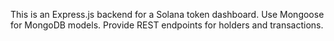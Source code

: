 <!-- Use this file to provide workspace-specific custom instructions to Copilot. For more details, visit https://code.visualstudio.com/docs/copilot/copilot-customization#_use-a-githubcopilotinstructionsmd-file -->

This is an Express.js backend for a Solana token dashboard. Use Mongoose for MongoDB models. Provide REST endpoints for holders and transactions.
